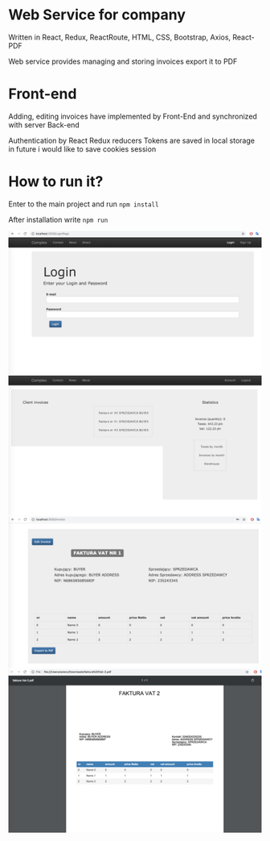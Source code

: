 # Web Service for company

Written in React, Redux, ReactRoute, HTML, CSS, Bootstrap, Axios, React-PDF

Web service provides managing and storing invoices export it to PDF

# Front-end

Adding, editing invoices have implemented by Front-End and synchronized with server Back-end

Authentication by React Redux reducers
Tokens are saved in local storage in future i would like to save cookies session

# How to run it?

Enter to the main project and run <code>npm install </code>

After installation write <code>npm run</code> 


![Alt text](img/ss1.png?raw=true "WebCompany") ![Alt text](img/ss2.png?raw=true "WebCompany")
![Alt text](img/ss3.png?raw=true "WebCompany") ![Alt text](img/ss4.png?raw=true "WebCompany")

